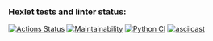 ### Hexlet tests and linter status:
[![Actions Status](https://github.com/gunlinux/python-project-lvl1/workflows/hexlet-check/badge.svg)](https://github.com/gunlinux/python-project-lvl1/actions)
[![Maintainability](https://api.codeclimate.com/v1/badges/a99a88d28ad37a79dbf6/maintainability)](https://codeclimate.com/github/codeclimate/codeclimate/maintainability)
[![Python CI](https://github.com/gunlinux/python-project-lvl1/actions/workflows/main.yml/badge.svg)](https://github.com/gunlinux/python-project-lvl1/actions/workflows/main.yml)
[![asciicast](https://asciinema.org/a/ubc6AXpYa2fwpWTQEa4YHYZUL.svg)](https://asciinema.org/a/ubc6AXpYa2fwpWTQEa4YHYZUL)

